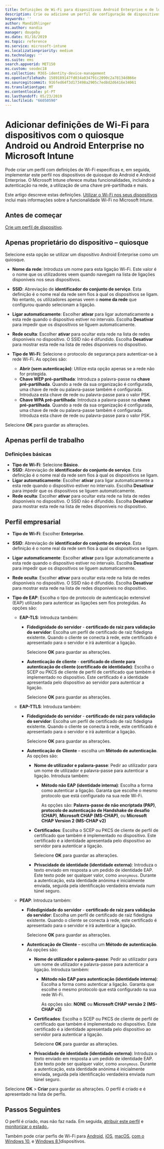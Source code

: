 ```yaml
---
title: Definições de Wi-Fi para dispositivos Android Enterprise e de local público – Microsoft Intune | Documentos da Microsoft
description: Crie ou adicione um perfil de configuração de dispositivos Wi-Fi para o Quiosque do Android e o Android Enterprise. Veja as diferentes definições, incluindo a adição de certificados, a escolha de um tipo de EAP e a seleção de um método de autenticação no Microsoft Intune. Para dispositivos de quiosque, introduza também a Chave pré-partilhada da sua rede.
keywords: ''
author: MandiOhlinger
ms.author: mandia
manager: dougeby
ms.date: 01/16/2019
ms.topic: reference
ms.service: microsoft-intune
ms.localizationpriority: medium
ms.technology: ''
ms.suite: ems
search.appverid: MET150
ms.custom: seodec18
ms.collection: M365-identity-device-management
ms.openlocfilehash: 1589189147fd034a034791c2090c2a78134d866e
ms.sourcegitcommit: 916fed64f3d173498a2905c7ed8d2d6416e34061
ms.translationtype: MT
ms.contentlocale: pt-PT
ms.lasthandoff: 05/23/2019
ms.locfileid: "66050590"
---
```

# <a name="add-wi-fi-settings-for-devices-running-android-enterprise-and-android-kiosk-in-microsoft-intune"></a>Adicionar definições de Wi-Fi para dispositivos com o quiosque Android ou Android Enterprise no Microsoft Intune

Pode criar um perfil com definições de Wi-Fi específicas e, em seguida, implementar este perfil nos dispositivos de quiosque do Android e Android Enterprise. O Microsoft Intune oferece muitas funcionalidades, incluindo a autenticação na rede, a utilização de uma chave pré-partilhada e mais.

Este artigo descreve estas definições. [Utilizar o Wi-Fi nos seus dispositivos](wi-fi-settings-configure.md) inclui mais informações sobre a funcionalidade Wi-Fi no Microsoft Intune.

## <a name="before-you-begin"></a>Antes de começar

[Crie um perfil de dispositivo](wi-fi-settings-configure.md#create-a-device-profile).

## <a name="device-owner-only---kiosk"></a>Apenas proprietário do dispositivo – quiosque

Selecione esta opção se utilizar um dispositivo Android Enterprise como um quiosque.

- **Nome da rede**: Introduza um nome para esta ligação Wi-Fi. Este valor é o nome que os utilizadores veem quando navegam na lista de ligações disponíveis nos seus dispositivos.
- **SSID**: Abreviação de **identificador do conjunto de serviço**. Esta definição é o nome real da rede sem fios à qual os dispositivos se ligam. No entanto, os utilizadores apenas veem o **nome da rede** que configurou quando selecionam a ligação.
- **Ligar automaticamente**: Escolher **ativar** para ligar automaticamente a esta rede quando o dispositivo estiver no intervalo. Escolha **Desativar** para impedir que os dispositivos se liguem automaticamente.
- **Rede oculta**: Escolher **ativar** para ocultar esta rede na lista de redes disponíveis no dispositivo. O SSID não é difundido. Escolha **Desativar** para mostrar esta rede na lista de redes disponíveis no dispositivo.
- **Tipo de Wi-Fi**: Selecione o protocolo de segurança para autenticar-se à rede Wi-Fi. As opções são:

  - **Abrir (sem autenticação)**: Utilize esta opção apenas se a rede não for protegida.
  - **Chave WEP pré-partilhada**: Introduza a palavra-passe na **chave pré-partilhada**. Quando a rede da sua organização é configurada, uma chave de rede ou palavra-passe também é configurada. Introduza esta chave de rede ou palavra-passe para o valor PSK.
  - **Chave WPA pré-partilhada**: Introduza a palavra-passe na **chave pré-partilhada**. Quando a rede da sua organização é configurada, uma chave de rede ou palavra-passe também é configurada. Introduza esta chave de rede ou palavra-passe para o valor PSK.

Selecione **OK** para guardar as alterações.

## <a name="work-profile-only"></a>Apenas perfil de trabalho

### <a name="basic-settings"></a>Definições básicas

- **Tipo de Wi-Fi**: Selecione **Básico**.
- **SSID**: Abreviação de **identificador do conjunto de serviço**. Esta definição é o nome real da rede sem fios à qual os dispositivos se ligam.
- **Ligar automaticamente**: Escolher **ativar** para ligar automaticamente a esta rede quando o dispositivo estiver no intervalo. Escolha **Desativar** para impedir que os dispositivos se liguem automaticamente.
- **Rede oculta**: Escolher **ativar** para ocultar esta rede na lista de redes disponíveis no dispositivo. O SSID não é difundido. Escolha **Desativar** para mostrar esta rede na lista de redes disponíveis no dispositivo.

## <a name="enterprise-profile"></a>Perfil empresarial

- **Tipo de Wi-Fi**: Escolher **Enterprise**.
- **SSID**: Abreviação de **identificador do conjunto de serviço**. Esta definição é o nome real da rede sem fios à qual os dispositivos se ligam.
- **Ligar automaticamente**: Escolher **ativar** para ligar automaticamente a esta rede quando o dispositivo estiver no intervalo. Escolha **Desativar** para impedir que os dispositivos se liguem automaticamente.
- **Rede oculta**: Escolher **ativar** para ocultar esta rede na lista de redes disponíveis no dispositivo. O SSID não é difundido. Escolha **Desativar** para mostrar esta rede na lista de redes disponíveis no dispositivo.
- **Tipo de EAP**: Escolha o tipo de protocolo de autenticação extensível (EAP) utilizado para autenticar as ligações sem fios protegidas. As opções são: 

  - **EAP-TLS**: Introduza também:

    - **Fidedignidade do servidor** - **certificado de raiz para validação do servidor**: Escolha um perfil de certificado de raiz fidedigna existente. Quando o cliente se conecta à rede, este certificado é apresentado para o servidor e irá autenticar a ligação.

      Selecione **OK** para guardar as alterações.

    - **Autenticação de cliente** - **certificado de cliente para autenticação de cliente (certificado de identidade)**: Escolha o SCEP ou PKCS de cliente de perfil de certificado que também é implementado no dispositivo. Este certificado é a identidade apresentada pelo dispositivo ao servidor para autenticar a ligação.

      Selecione **OK** para guardar as alterações.

  - **EAP-TTLS**: Introduza também:

    - **Fidedignidade do servidor** - **certificado de raiz para validação do servidor**: Escolha um perfil de certificado de raiz fidedigna existente. Quando o cliente se conecta à rede, este certificado é apresentado para o servidor e irá autenticar a ligação.

      Selecione **OK** para guardar as alterações.

    - **Autenticação de Cliente** – escolha um **Método de autenticação**. As opções são:

      - **Nome de utilizador e palavra-passe**: Pedir ao utilizador para um nome de utilizador e palavra-passe para autenticar a ligação. Introduza também:
        - **Método não EAP (identidade interna)**: Escolha a forma como autenticar a ligação. Garanta que escolhe o mesmo protocolo que está configurado na sua rede Wi-Fi.

          As opções são: **Palavra-passe de não encriptada (PAP)**, **protocolo de autenticação de Handshake de desafio (CHAP)**, **Microsoft CHAP (MS-CHAP)**, ou **Microsoft CHAP Version 2 (MS-CHAP v2)**

      - **Certificados**: Escolha o SCEP ou PKCS de cliente de perfil de certificado que também é implementado no dispositivo. Este certificado é a identidade apresentada pelo dispositivo ao servidor para autenticar a ligação.

        Selecione **OK** para guardar as alterações.

      - **Privacidade de identidade (identidade externa)**: Introduza o texto enviado em resposta a um pedido de identidade EAP. Este texto pode ser qualquer valor, como `anonymous`. Durante a autenticação, esta identidade anónima é inicialmente enviada, seguida pela identificação verdadeira enviada num túnel seguro.

  - **PEAP**: Introduza também:

    - **Fidedignidade do servidor** - **certificado de raiz para validação do servidor**: Escolha um perfil de certificado de raiz fidedigna existente. Quando o cliente se conecta à rede, este certificado é apresentado para o servidor e irá autenticar a ligação.

      Selecione **OK** para guardar as alterações.

    - **Autenticação de Cliente** – escolha um **Método de autenticação**. As opções são:

      - **Nome de utilizador e palavra-passe**: Pedir ao utilizador para um nome de utilizador e palavra-passe para autenticar a ligação. Introduza também:
        - **Método não EAP para autenticação (identidade interna)**: Escolha a forma como autenticar a ligação. Garanta que escolhe o mesmo protocolo que está configurado na sua rede Wi-Fi.

          As opções são: **NONE** ou **Microsoft CHAP versão 2 (MS-CHAP v2)**

      - **Certificados**: Escolha o SCEP ou PKCS de cliente de perfil de certificado que também é implementado no dispositivo. Este certificado é a identidade apresentada pelo dispositivo ao servidor para autenticar a ligação.

        Selecione **OK** para guardar as alterações.

      - **Privacidade de identidade (identidade externa)**: Introduza o texto enviado em resposta a um pedido de identidade EAP. Este texto pode ser qualquer valor, como `anonymous`. Durante a autenticação, esta identidade anónima é inicialmente enviada, seguida pela identificação verdadeira enviada num túnel seguro.

Selecione **OK** > **Criar** para guardar as alterações. O perfil é criado e é apresentado na lista de perfis.

## <a name="next-steps"></a>Passos Seguintes

O perfil é criado, mas não faz nada. Em seguida, [atribuir este perfil](device-profile-assign.md) e [monitorizar o estado.](device-profile-monitor.md).

Também pode criar perfis de Wi-Fi para [Android](wi-fi-settings-android.md), [iOS](wi-fi-settings-ios.md), [macOS](wi-fi-settings-macos.md), [com o Windows 10](wi-fi-settings-windows.md), e [Windows 8.1](wi-fi-settings-import-windows-8-1.md)dispositivos.
